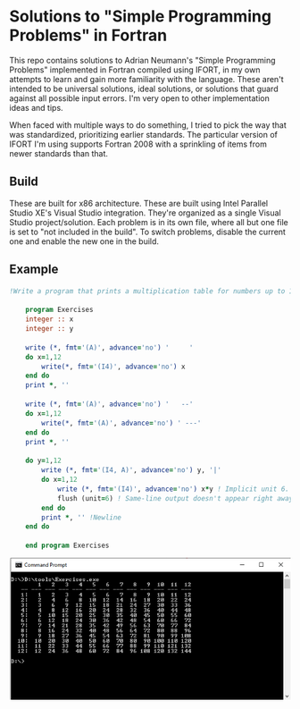 # Solutions to "Simple Programming Problems" in Fortran
This repo contains solutions to Adrian Neumann's "Simple Programming Problems" implemented in Fortran compiled using IFORT, in my own attempts to learn and gain more familiarity with the language. These aren't intended to be universal solutions, ideal solutions, or solutions that guard against all possible input errors. I'm very open to other implementation ideas and tips.

When faced with multiple ways to do something, I tried to pick the way that was standardized, prioritizing earlier standards. The particular version of IFORT I'm using supports Fortran 2008 with a sprinkling of items from newer standards than that.

## Build
These are built for x86 architecture. These are built using Intel Parallel Studio XE's Visual Studio integration.
They're organized as a single Visual Studio project/solution. Each problem is in its own file, where all but one file is set to "not included in the build". To switch problems, disable the current one and enable the new one in the build.

## Example
```fortran
!Write a program that prints a multiplication table for numbers up to 12.
    
    program Exercises
    integer :: x
    integer :: y
    
    write (*, fmt='(A)', advance='no') '     '
    do x=1,12
        write(*, fmt='(I4)', advance='no') x
    end do
    print *, ''
    
    write (*, fmt='(A)', advance='no') '   --'
    do x=1,12
        write(*, fmt='(A)', advance='no') ' ---'
    end do
    print *, ''
    
    do y=1,12
        write (*, fmt='(I4, A)', advance='no') y, '|'
        do x=1,12
            write (*, fmt='(I4)', advance='no') x*y ! Implicit unit 6. Unit 6 is the one specially reserved for written output to the console.
            flush (unit=6) ! Same-line output doesn't appear right away unless you flush. Not strictly necessary it was useful to get visible output when debugging
        end do
        print *, '' !Newline
    end do
    
    end program Exercises
```

![Example image](https://raw.githubusercontent.com/clandrew/problemsf90/master/Images/Example.PNG "Example image.")
